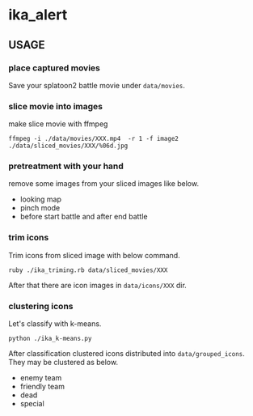 # ika_alert

## USAGE 

### place captured movies 

Save your splatoon2 battle movie under `data/movies`.

### slice movie into images
make slice movie with ffmpeg
```
ffmpeg -i ./data/movies/XXX.mp4  -r 1 -f image2 ./data/sliced_movies/XXX/%06d.jpg
```

### pretreatment with your hand
remove some images from your sliced images like below.

 - looking map
 - pinch mode
 - before start battle and after end battle

### trim icons

Trim icons from sliced image with below command.

```
ruby ./ika_triming.rb data/sliced_movies/XXX
```

After that there are icon images in `data/icons/XXX` dir.

### clustering icons

Let's classify with k-means. 

```
python ./ika_k-means.py
```

After classification clustered icons distributed into `data/grouped_icons`.
They may be clustered as below.
 - enemy team
 - friendly team
 - dead
 - special
 

 

